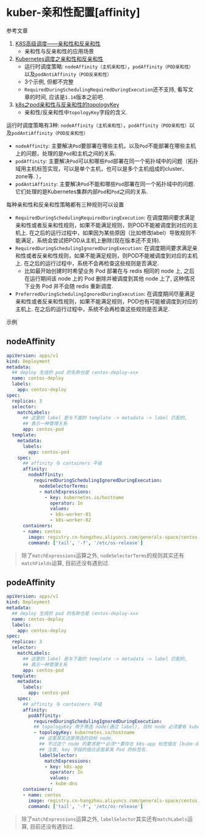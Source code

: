 # kuber-亲和性配置[affinity]

参考文章

1. [K8S高级调度——亲和性和反亲和性](https://www.jianshu.com/p/61725f179223)
    - 亲和性与反亲和性的应用场景
2. [Kubernetes调度之亲和性和反亲和性](https://johng.cn/kubernetes-affinity-anti-affinity/)
    - 运行时调度策略: `nodeAffinity（主机亲和性）`，`podAffinity（POD亲和性）`以及`podAntiAffinity（POD反亲和性）`
    - 3个示例, 但都不完整
    - `RequiredDuringSchedulingRequiredDuringExecution`还不支持, 看写文章的时间, 应该是`1.14`版本之前吧.
3. [k8s之pod亲和性与反亲和性的topologyKey](https://blog.csdn.net/asdfsadfasdfsa/article/details/106027367)
    - 亲和性/反亲和性中`topologyKey`字段的含义.

运行时调度策略有3种: `nodeAffinity（主机亲和性）`，`podAffinity（POD亲和性）`以及`podAntiAffinity（POD反亲和性）`

- `nodeAffinity`: 主要解决`Pod`要部署在哪些主机，以及`Pod`不能部署在哪些主机上的问题，处理的是`Pod`和主机之间的关系. 
- `podAffinity`: 主要解决`Pod`可以和哪些`Pod`部署在同一个拓扑域中的问题（拓扑域用主机标签实现，可以是单个主机，也可以是多个主机组成的cluster、zone等. ），
- `podAntiAffinity`: 主要解决`Pod`不能和哪些`Pod`部署在同一个拓扑域中的问题. 它们处理的是Kubernetes集群内部`Pod`和`Pod`之间的关系. 

每种亲和性和反亲和性策略都有三种规则可以设置

- `RequiredDuringSchedulingRequiredDuringExecution`: 在调度期间要求满足亲和性或者反亲和性规则，如果不能满足规则，则POD不能被调度到对应的主机上. 在之后的运行过程中，如果因为某些原因（比如修改label）导致规则不能满足，系统会尝试把POD从主机上删除(现在版本还不支持). 
- `RequiredDuringSchedulingIgnoredDuringExecution`: 在调度期间要求满足亲和性或者反亲和性规则，如果不能满足规则，则POD不能被调度到对应的主机上. 在之后的运行过程中，系统不会再检查这些规则是否满足. 
    - 比如最开始创建时时希望业务 Pod 部署在与 redis 相同的 node 上, 之后在运行期间该 node 上的 Pod 删除并被调度到其他 node 上了, 这种情况下业务 Pod 并不会随 redis 重新调度.
- `PreferredDuringSchedulingIgnoredDuringExecution`: 在调度期间尽量满足亲和性或者反亲和性规则，如果不能满足规则，POD也有可能被调度到对应的主机上. 在之后的运行过程中，系统不会再检查这些规则是否满足. 

示例

## nodeAffinity

```yaml
apiVersion: apps/v1
kind: Deployment
metadata:
  ## deploy 生成的 pod 的名称也是 centos-deploy-xxx
  name: centos-deploy
  labels:
    app: centos-deploy
spec:
  replicas: 3
  selector:
    matchLabels:
      ## 这里的 label 是与下面的 template -> metadata -> label 匹配的,
      ## 表示一种管理关系
      app: centos-pod
  template:
    metadata:
      labels:
        app: centos-pod
    spec:
      ## affinity 与 containers 平级
      affinity:
        nodeAffinity:
          requiredDuringSchedulingIgnoredDuringExecution:
            nodeSelectorTerms:
            - matchExpressions:
              - key: kubernetes.io/hostname
                operator: In
                values:
                - k8s-worker-01
                - k8s-worker-02
      containers:
      - name: centos
        image: registry.cn-hangzhou.aliyuncs.com/generals-space/centos:7
        command: ['tail', '-f', '/etc/os-release']
```

> 除了`matchExpressions`运算之外, `nodeSelectorTerms`的规则其实还有`matchFields`运算, 目前还没有遇到过.

## podeAffinity

```yaml
apiVersion: apps/v1
kind: Deployment
metadata:
  ## deploy 生成的 pod 的名称也是 centos-deploy-xxx
  name: centos-deploy
  labels:
    app: centos-deploy
spec:
  replicas: 3
  selector:
    matchLabels:
      ## 这里的 label 是与下面的 template -> metadata -> label 匹配的,
      ## 表示一种管理关系
      app: centos-pod
  template:
    metadata:
      labels:
        app: centos-pod
    spec:
      ## affinity 与 containers 平级
      affinity:
        podAffinity:
          requiredDuringSchedulingIgnoredDuringExecution:
          ## topologyKey 用于筛选 node(通过 label), 目标 node 必须要有 kubernetes.io/hostname 标签.
          - topologyKey: kubernetes.io/hostname
            ## 这里其实还是筛选的目标 node, 
            ## 不过这个 node 的要求是**必须**要存在 k8s-app 标签值在 [kube-dns] 的 **Pod**
            ## 注意, key 字段的值应该是某类 Pod 的标签名.
            labelSelector:
              matchExpressions:
              - key: k8s-app
                operator: In
                values:
                - kube-dns
      containers:
      - name: centos
        image: registry.cn-hangzhou.aliyuncs.com/generals-space/centos:7
        command: ['tail', '-f', '/etc/os-release']
```

> 除了`matchExpressions`运算之外, `labelSelector`其实还有`matchLabels`运算, 目前还没有遇到过.
